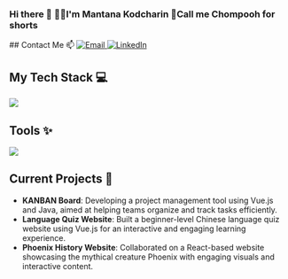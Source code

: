 <h3>Hi there 👋 👧🏻I'm Mantana Kodcharin 🩷Call me Chompooh for shorts</h3>
## Contact Me 📫
<a href="mailto:mantana.7664@gmail.com">
  <img src="https://skillicons.dev/icons?i=gmail" alt="Email" />
</a>
<a href="https://linkedin.com/in/mantana-kodcharin">
  <img src="https://skillicons.dev/icons?i=linkedin" alt="LinkedIn" />
</a>

## My Tech Stack 💻
<a href="https://skillicons.dev">
  <img src="https://skillicons.dev/icons?i=html,css,js,java,vue,nodejs&perline=3"/>
</a>

## Tools ✨
<a href="https://skillicons.dev">
  <img src="https://skillicons.dev/icons?i=vscode,idea,figma&theme=dark"/>
</a>


## Current Projects 🚀
- **KANBAN Board**: Developing a project management tool using Vue.js and Java, aimed at helping teams organize and track tasks efficiently.
- **Language Quiz Website**: Built a beginner-level Chinese language quiz website using Vue.js for an interactive and engaging learning experience.
- **Phoenix History Website**: Collaborated on a React-based website showcasing the mythical creature Phoenix with engaging visuals and interactive content.

<!-- 
## My Stats 🏆
<p align="center">
  <img src="https://github-readme-stats.vercel.app/api/top-langs/?username=mantana-chp&layout=compact" alt="Top Languages" /> <br>
  <img src="https://github-readme-stats.vercel.app/api?username=mantana-chp&show_icons=true&theme=dracula" alt="GitHub Stats" />
</p>
-->

